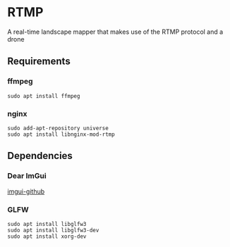 # RTMP
A real-time landscape mapper that makes use of the RTMP protocol and a drone

## Requirements

### ffmpeg
```console
sudo apt install ffmpeg
```

### nginx
```console
sudo add-apt-repository universe
sudo apt install libnginx-mod-rtmp
```
## Dependencies

### Dear ImGui

[imgui-github](https://github.com/ocornut/imgui)

### GLFW
```console
sudo apt install libglfw3
sudo apt install libglfw3-dev
sudo apt install xorg-dev
```
